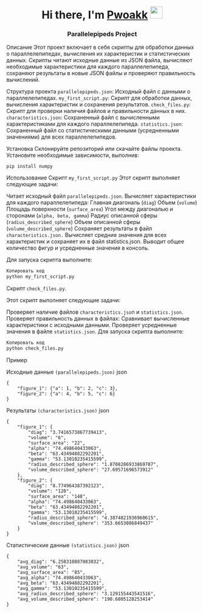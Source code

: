 <h1 align="center">Hi there, I'm <a href="https://github.com/pwoakk" target="_blank">Pwoakk</a> 
<img src="https://github.com/blackcater/blackcater/raw/main/images/Hi.gif" height="32"/></h1>
<h3 align="center">Parallelepipeds Project</h3>

Описание
Этот проект включает в себя скрипты для обработки данных о параллелепипедах, вычисления их характеристик и статистических данных. Скрипты читают исходные данные из JSON файла, вычисляют необходимые характеристики для каждого параллелепипеда, сохраняют результаты в новые JSON файлы и проверяют правильность вычислений.

Структура проекта
```parallelepipeds.json```: Исходный файл с данными о параллелепипедах.
```my_first_script.py```: Скрипт для обработки данных, вычисления характеристик и сохранения результатов.
```check_files.py```: Скрипт для проверки наличия файлов и правильности данных в них.
```characteristics.json```: Сохраненный файл с вычисленными характеристиками для каждого параллелепипеда.
```statistics.json```: Сохраненный файл со статистическими данными (усредненными значениями) для всех параллелепипедов.

Установка
Склонируйте репозиторий или скачайте файлы проекта.
Установите необходимые зависимости, выполнив:

```Копировать код
pip install numpy
```
Использование
Скрипт ```my_first_script.py```
Этот скрипт выполняет следующие задачи:

Читает исходный файл ```parallelepipeds.json```.
Вычисляет характеристики для каждого параллелепипеда:
Главная диагональ (```diag```)
Объем (```volume```)
Площадь поверхности (```surface_area```)
Угол между диагональю и сторонами (```alpha, beta, gamma```)
Радиус описанной сферы (```radius_described_sphere```)
Объем описанной сферы (```volume_described_sphere```)
Сохраняет результаты в файл ```characteristics.json.```
Вычисляет средние значения для всех характеристик и сохраняет их в файл statistics.json.
Выводит общее количество фигур и усредненные значения в консоль.

Для запуска скрипта выполните:

```bash
Копировать код
python my_first_script.py
````

Скрипт ```check_files.py```.

Этот скрипт выполняет следующие задачи:

Проверяет наличие файлов ```characteristics.jso```n и ```statistics.json```.
Проверяет правильность данных в файлах:
Сравнивает вычисленные характеристики с исходными данными.
Проверяет усредненные значения в файле ```statistics.json```.
Для запуска скрипта выполните:

```bash
Копировать код
python check_files.py
```

Пример

Исходные данные ```(parallelepipeds.json)```
json
```Копировать код
{
    "figure_1": {"a": 1, "b": 2, "c": 3},
    "figure_2": {"a": 4, "b": 5, "c": 6}
}
```
Результаты ```(characteristics.json)```
json
```Копировать код
{
    "figure_1": {
        "diag": "3.7416573867739413",
        "volume": "6",
        "surface_area": "22",
        "alpha": "74.498640433063",
        "beta": "63.43494882292201",
        "gamma": "53.13010235415599",
        "radius_described_sphere": "1.8708286933869707",
        "volume_described_sphere": "27.69571696573912"
    },
    "figure_2": {
        "diag": "8.774964387392123",
        "volume": "120",
        "surface_area": "148",
        "alpha": "74.498640433063",
        "beta": "63.43494882292201",
        "gamma": "53.13010235415599",
        "radius_described_sphere": "4.3874821936960615",
        "volume_described_sphere": "353.6653086849437"
    }
}

```
Статистические данные ```(statistics.json)```
json

```Копировать код
{
    "avg_diag": "6.258310887083032",
    "avg_volume": "63",
    "avg_surface_area": "85",
    "avg_alpha": "74.498640433063",
    "avg_beta": "63.43494882292201",
    "avg_gamma": "53.13010235415599",
    "avg_radius_described_sphere": "3.129155443541516",
    "avg_volume_described_sphere": "190.6805128253414"
}